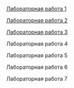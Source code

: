 [Лабораторная работа 1](https://olyafelicity.github.io/#labrab1)

[Лабораторная работа 2](https://olyafelicity.github.io/#labrab2)

[Лабораторная работа 3](https://olyafelicity.github.io/#labrab3)

Лабораторная работа 4

Лабораторная работа 5

Лабораторная работа 6

Лабораторная работа 7
